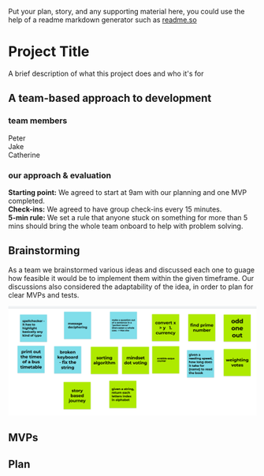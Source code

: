 Put your plan, story, and any supporting material here, you could use the help of a readme markdown generator such as [readme.so](https://readme.so/)

# Project Title

A brief description of what this project does and who it's for

## A team-based approach to development

### team members

Peter  
Jake  
Catherine

### our approach & evaluation

**Starting point:** We agreed to start at 9am with our planning and one MVP completed.  
**Check-ins:** We agreed to have group check-ins every 15 minutes.  
**5-min rule:** We set a rule that anyone stuck on something for more than 5 mins should bring the whole team onboard to help with problem solving.

## Brainstorming

As a team we brainstormed various ideas and discussed each one to guage how feasible it would be to implement them within the given timeframe. Our discussions also considered the adaptability of the idea, in order to plan for clear MVPs and tests.

![Alt text](.\res\jamboard-screenshot.png?raw=true "team brainstorming on jamboard")

## MVPs

## Plan
